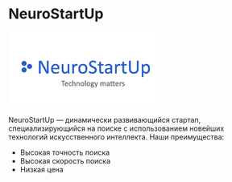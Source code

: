 # NeuroStartUp

![Logo](https://github.com/timvolzh/git_homework/blob/master/NeuroStartUp.png?raw=true)

NeuroStartUp — динамически развивающийся стартап, специализирующийся на поиске с использованием новейших технологий искусственного интеллекта. Наши преимущества:
* Высокая точность поиска
* Высокая скорость поиска
* Низкая цена

